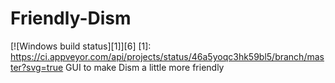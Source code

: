 # Friendly-Dism
 [![Windows build status][1]][6]
 [1]: https://ci.appveyor.com/api/projects/status/46a5yoqc3hk59bl5/branch/master?svg=true
 GUI to make Dism a little more friendly
